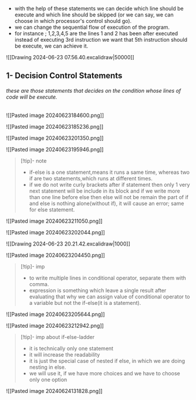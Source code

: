 
-  with the help of these statements we can decide which line should be execute and which line should be skipped (or we can say, we can choose in which processor's control should go).
- we can change the sequential flow of execution of the program.
- for instance ; 1,2,3,4,5 are the lines 1 and 2 has been after executed instead of executing 3rd instruction we want that 5th instruction should be execute, we can achieve it.

![[Drawing 2024-06-23 07.56.40.excalidraw|50000]]

## 1- Decision Control Statements

###### these are those statements that decides on the condition whose lines of code will be execute. 

![[Pasted image 20240623184600.png]]


![[Pasted image 20240623185236.png]]




![[Pasted image 20240623201350.png]]



![[Pasted image 20240623195946.png]]


>[!tip]- note
> - if-else is a one statement,means it runs a same time, whereas two if are two statements,which runs at different times.
> - if we do not write curly brackets after if statement then only 1 very next statement will be include in its block and if we write more than one line before else then else will not be remain the part of if and else is nothing alone(without if), it will cause an error; same for else statement.


![[Pasted image 20240623211050.png]]



![[Pasted image 20240623202044.png]]


![[Drawing 2024-06-23 20.21.42.excalidraw|1000]]


![[Pasted image 20240623204450.png]]

>[!tip]- imp
> - to write multiple lines in conditional operator, separate them with comma.
> - expression is something which leave a single result after evaluating that why we can assign value of conditional operator to a variable but not the if-else(it is a statement).




![[Pasted image 20240623205644.png]]



![[Pasted image 20240623212942.png]]


>[!tip]- imp about if-else-ladder
> - it is technically only one statement
> - it will increase the readability
> - it is just the special case of nested if else, in which we are doing nesting in else.
> - we will use it, if we have more choices and we have to choose only one option


![[Pasted image 20240624131828.png]]
